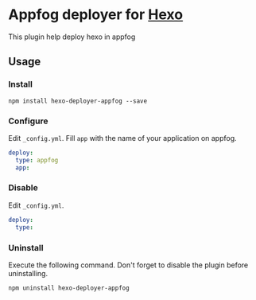 # Appfog deployer for [Hexo]

This plugin help deploy hexo in appfog


## Usage

### Install

```
npm install hexo-deployer-appfog --save
```

### Configure

Edit `_config.yml`. Fill `app` with the name of your application on appfog.

``` yaml
deploy:
  type: appfog
  app: 
```

### Disable

Edit `_config.yml`.
``` yaml
deploy:
  type:
```

### Uninstall

Execute the following command. Don't forget to disable the plugin before uninstalling.

```
npm uninstall hexo-deployer-appfog
```
[Hexo]: http://zespia.tw/hexo